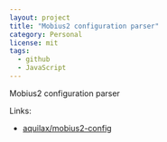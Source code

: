 ```yaml
---
layout: project
title: "Mobius2 configuration parser"
category: Personal
license: mit
tags:
  - github
  - JavaScript
---
```


Mobius2 configuration parser

Links:


* [aquilax/mobius2-config](https://github.com/aquilax/mobius2-config)
